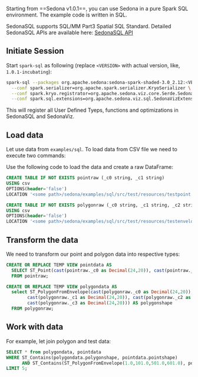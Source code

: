 Starting from ==Sedona v1.0.1==, you can use Sedona in a pure Spark SQL environment. The example code is written in SQL.

SedonaSQL supports SQL/MM Part3 Spatial SQL Standard. Detailed SedonaSQL APIs are available here: [SedonaSQL API](../api/sql/Overview.md)


## Initiate Session

Start `spark-sql` as following (replace `<VERSION>` with actual version, like, `1.0.1-incubating`):

```sh
spark-sql --packages org.apache.sedona:sedona-spark-shaded-3.0_2.12:<VERSION>,org.apache.sedona:sedona-viz-3.0_2.12:<VERSION>,org.datasyslab:geotools-wrapper:geotools-24.0 \
  --conf spark.serializer=org.apache.spark.serializer.KryoSerializer \
  --conf spark.kryo.registrator=org.apache.sedona.viz.core.Serde.SedonaVizKryoRegistrator \
  --conf spark.sql.extensions=org.apache.sedona.viz.sql.SedonaVizExtensions,org.apache.sedona.sql.SedonaSqlExtensions
```


This will register all User Defined Tyeps, functions and optimizations in SedonaSQL and SedonaViz.

## Load data

Let use data from `examples/sql`.  To load data from CSV file we need to execute two commands:


Use the following code to load the data and create a raw DataFrame:

```sql
CREATE TABLE IF NOT EXISTS pointraw (_c0 string, _c1 string) 
USING csv 
OPTIONS(header='false') 
LOCATION '<some path>/sedona/examples/sql/src/test/resources/testpoint.csv';

CREATE TABLE IF NOT EXISTS polygonraw (_c0 string, _c1 string, _c2 string, _c3 string) 
USING csv 
OPTIONS(header='false') 
LOCATION '<some path>/sedona/examples/sql/src/test/resources/testenvelope.csv';

```

## Transform the data

We need to transform our point and polygon data into respective types:

```sql
CREATE OR REPLACE TEMP VIEW pointdata AS
  SELECT ST_Point(cast(pointraw._c0 as Decimal(24,20)), cast(pointraw._c1 as Decimal(24,20))) AS pointshape
  FROM pointraw;

CREATE OR REPLACE TEMP VIEW polygondata AS
  select ST_PolygonFromEnvelope(cast(polygonraw._c0 as Decimal(24,20)),
        cast(polygonraw._c1 as Decimal(24,20)), cast(polygonraw._c2 as Decimal(24,20)), 
        cast(polygonraw._c3 as Decimal(24,20))) AS polygonshape 
  FROM polygonraw;
```

## Work with data

For example, let join polygon and test data:

```sql
SELECT * from polygondata, pointdata 
WHERE ST_Contains(polygondata.polygonshape, pointdata.pointshape) 
      AND ST_Contains(ST_PolygonFromEnvelope(1.0,101.0,501.0,601.0), polygondata.polygonshape)
LIMIT 5;
```

